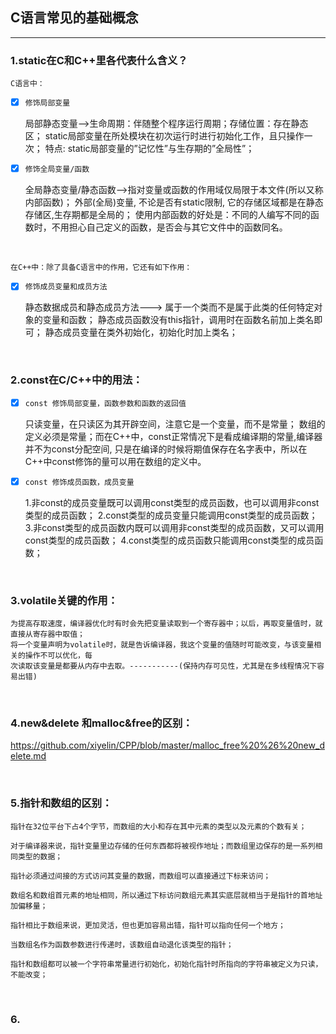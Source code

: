 ## C语言常见的基础概念

-------------------------------------------------


### 1.static在C和C++里各代表什么含义？

	
	C语言中：

- [x] ` 修饰局部变量 `
	
	局部静态变量-->生命周期：伴随整个程序运行周期；存储位置：存在静态区；
	static局部变量在所处模块在初次运行时进行初始化工作，且只操作一次；
	特点: static局部变量的”记忆性”与生存期的”全局性”；

- [x] ` 修饰全局变量/函数 `

	全局静态变量/静态函数-->指对变量或函数的作用域仅局限于本文件(所以又称内部函数)；
	外部(全局)变量, 不论是否有static限制, 它的存储区域都是在静态存储区,生存期都是全局的；							  使用内部函数的好处是：不同的人编写不同的函数时，不用担心自己定义的函数，是否会与其它文件中的函数同名。

<br>

	在C++中：除了具备C语言中的作用，它还有如下作用：
	
- [x] ` 修饰成员变量和成员方法 `

	静态数据成员和静态成员方法---> 属于一个类而不是属于此类的任何特定对象的变量和函数；
	静态成员函数没有this指针，调用时在函数名前加上类名即可；
	静态成员变量在类外初始化，初始化时加上类名；

<br>


### 2.const在C/C++中的用法：

- [x] ` const 修饰局部变量，函数参数和函数的返回值 `

	只读变量，在只读区为其开辟空间，注意它是一个变量，而不是常量；
	数组的定义必须是常量；而在C++中，const正常情况下是看成编译期的常量,编译器并不为const分配空间,
	只是在编译的时候将期值保存在名字表中，所以在C++中const修饰的量可以用在数组的定义中。

- [x] ` const 修饰成员函数，成员变量 `
	
	1.非const的成员变量既可以调用const类型的成员函数，也可以调用非const类型的成员函数； 
	2.const类型的成员变量只能调用const类型的成员函数； 
	3.非const类型的成员函数内既可以调用非const类型的成员函数，又可以调用const类型的成员函数； 
	4.const类型的成员函数只能调用const类型的成员函数；

<br>

### 3.volatile关键的作用：

	为提高存取速度，编译器优化时有时会先把变量读取到一个寄存器中；以后，再取变量值时，就直接从寄存器中取值；
	将一个变量声明为volatile时，就是告诉编译器，我这个变量的值随时可能改变，与该变量相关的操作不可以优化，每
	次读取该变量是都要从内存中去取。-----------(保持内存可见性，尤其是在多线程情况下容易出错)

<br>

### 4.new&delete 和malloc&free的区别：

<https://github.com/xiyelin/CPP/blob/master/malloc_free%20%26%20new_delete.md>

<br>


### 5.指针和数组的区别：

	指针在32位平台下占4个字节，而数组的大小和存在其中元素的类型以及元素的个数有关；
	
	对于编译器来说，指针变量里边存储的任何东西都将被视作地址；而数组里边保存的是一系列相同类型的数据；
	
	指针必须通过间接的方式访问其变量的数据，而数组可以直接通过下标来访问；
	
	数组名和数组首元素的地址相同，所以通过下标访问数组元素其实底层就相当于是指针的首地址加偏移量；
	
	指针相比于数组来说，更加灵活，但也更加容易出错，指针可以指向任何一个地方；
	
	当数组名作为函数参数进行传递时，该数组自动退化该类型的指针；
	
	指针和数组都可以被一个字符串常量进行初始化，初始化指针时所指向的字符串被定义为只读，不能改变；
	

<br>

### 6.














	
	
	
	
	














